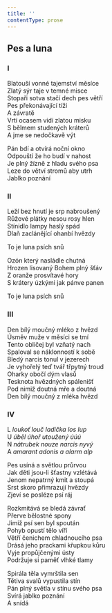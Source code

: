 ```yaml
---
title: ''
contentType: prose
---
```


## Pes a luna

### I

Blatouší vonné tajemství měsíce  
Zlatý sýr taje v temné misce  
Stopaři sotva stačí dech pes větří  
Pes překonávající tíži  
A závratě  
Vrtí ocasem vidí zlatou misku  
S bělmem studených kráterů  
A jme se nedočkavě výt

Pán bdí a otvírá noční okno  
Odpouští že ho budí v nahost  
Je plný žízně z hladu svého psa  
Leze do větví stromů aby utrh  
Jablko poznání

### II

Leží bez hnutí je srp nabroušený  
Růžové plátky nesou rosy hlen  
Stínidlo lampy haslý spád  
Dlaň zaclánějící ohanbí hvězdy

To je luna psích snů

Ozón který nasládle chutná  
Hrozen lisovaný Bohem plný šťáv  
Z oranže prosvítavé hory  
S krátery úzkými jak pánve panen

To je luna psích snů

### III

Den bílý moučný mléko z hvězd  
Úsměv muže v měsíci se tmí  
Tento obličej byl vzňatý nach  
Spaloval se náklonností k sobě  
Bledý narcis tonul v jezerech  
Je vyhořelý teď tvář třpytný troud  
Oharky obočí dým vlasů  
Tesknota hvězdných spálenišť  
Pod nimiž doutná mře a doutná  
Den bílý moučný z mléka hvězd

### IV

L _loukoť louč ladička los lup_  
U _úběl úhoř utoužený úúú_  
N _nátrubek nouze narcis nyvý_  
A _amarant adonis a alarm alp_

Pes usíná a světlou průrvou  
Jak děti jsou-li šťastny vzlétává  
Jenom nepatrný kmit a stoupá  
Srst skoro přimrazují hvězdy  
Zjeví se posléze psí ráj

Rozkmitává se bledá závrať  
Přerve bělostné spony  
Jimiž psí sen byl spoután  
Pohyb opustí tělo víří  
Větří čenichem chladnoucího psa  
Drásá jeho prackami křupkou kůru  
Vyje propůjčenými ústy  
Podržuje si paměť vlhké tlamy

Spirála těla vymrštila sen  
Tětiva svalů vypustila stín  
Pán plný světla v stínu svého psa  
Svírá jablko poznání  
A snídá
